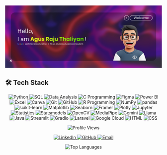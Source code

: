 <!-- <h1 align="left">👋 Hi there, I'm Agus Raju Thaliyan!</h1> -->

<!-- <div align="center">
  <blockquote style="font-size: 1.25em; font-style: italic; color: #555; max-width: 600px; border-left: 4px solid #007bff; padding-left: 16px; margin: 20px auto;">
    "Turning data into insights, one algorithm at a time."
  </blockquote>
  
  <img src="https://img.shields.io/badge/-Turning%20data%20into%20insights%2C%20one%20algorithm%20at%20a%20time.-blue?style=for-the-badge&labelColor=black" alt="Quote Badge">
</div> -->

![](Resources/banner.png)

<!-- <div align="center">
 <table>
  <tr>
    <td align="center" valign="top">
      <img src="https://img.icons8.com/color/48/000000/graduation-cap.png" width="40" height="40" alt="Education"/> <br/>
      <b>M.Sc. Computer Science</b> <br/>
      (Data Analytics)
    </td>
    <td align="center" valign="top">
      <img src="https://img.icons8.com/color/48/000000/internship.png" width="40" height="40" alt="Experience"/> <br/>
      <b>Ex-Business Development Intern</b> <br/>
      <a href="https://www.cppr.in/" target="_blank">@ CPPR</a>
    </td>
    <td align="center" valign="top">
      <img src="https://img.icons8.com/color/48/000000/combo-chart.png" width="40" height="40" alt="Interests"/> <br/>
      <b>Passionate About</b> <br/>
      Data Analysis,<br/>Machine Learning,<br/>& Visualization
    </td>
    <td align="center" valign="top">
      <img src="https://img.icons8.com/color/48/000000/google-logo.png" width="40" height="40" alt="Certification"/> <br/>
      <b>Google Certified Data Analyst</b> <br/>
      <a href="https://www.coursera.org/account/accomplishments/specialization/P27HT7MPS05N" target="_blank">View Certificate</a>
    </td>
  </tr>
 </table>
</div> -->

## 🛠️ **Tech Stack**

<p align="center">
  <img src="https://img.shields.io/badge/Python-3670A0?style=for-the-badge&logo=python&logoColor=white" alt="Python" />
  <img src="https://img.shields.io/badge/SQL-F80000?style=for-the-badge&logo=oracle&logoColor=white" alt="SQL" />
  <img src="https://img.shields.io/badge/Data%20Analysis-4CAF50?style=for-the-badge&logo=tableau&logoColor=white" alt="Data Analysis" />
  <img src="https://img.shields.io/badge/C%20Programming-FFC107?style=for-the-badge&logo=c&logoColor=white" alt="C Programming" />
  <img src="https://img.shields.io/badge/Figma-C5CAE9?style=for-the-badge&logo=figma&logoColor=white" alt="Figma" />
  <img src="https://img.shields.io/badge/Power%20BI-FFEB3B?style=for-the-badge&logo=power-bi&logoColor=white" alt="Power BI" />
  <img src="https://img.shields.io/badge/Excel-007BFF?style=for-the-badge&logo=microsoft-excel&logoColor=white" alt="Excel" />
  <img src="https://img.shields.io/badge/Canva-E91E63?style=for-the-badge&logo=canva&logoColor=white" alt="Canva" />
  <img src="https://img.shields.io/badge/Git-2C3E55?style=for-the-badge&logo=git&logoColor=white" alt="Git" />
  <img src="https://img.shields.io/badge/GitHub-181717?style=for-the-badge&logo=github&logoColor=white" alt="GitHub" />
  <img src="https://img.shields.io/badge/R-276DC3?style=for-the-badge&logo=r&logoColor=white" alt="R Programming" />
  <img src="https://img.shields.io/badge/NumPy-013243?style=for-the-badge&logo=numpy&logoColor=white" alt="NumPy" />
  <img src="https://img.shields.io/badge/pandas-150458?style=for-the-badge&logo=pandas&logoColor=white" alt="pandas" />
  <img src="https://img.shields.io/badge/scikit%20learn-F7931E?style=for-the-badge&logo=scikit-learn&logoColor=white" alt="scikit-learn" />
  <img src="https://img.shields.io/badge/Matplotlib-11557C?style=for-the-badge&logo=matplotlib&logoColor=white" alt="Matplotlib" />
  <img src="https://img.shields.io/badge/Seaborn-008B8B?style=for-the-badge&logo=seaborn&logoColor=white" alt="Seaborn" />
  <img src="https://img.shields.io/badge/Framer-7C3AED?style=for-the-badge&logo=framer&logoColor=white" alt="Framer" />
  <img src="https://img.shields.io/badge/Plotly-3F4F75?style=for-the-badge&logo=plotly&logoColor=white" alt="Plotly" />
  <img src="https://img.shields.io/badge/Jupyter-F37626?style=for-the-badge&logo=jupyter&logoColor=white" alt="Jupyter" />
  <img src="https://img.shields.io/badge/Statistics-00897B?style=for-the-badge&logo=statistics&logoColor=white" alt="Statistics" />
  <img src="https://img.shields.io/badge/Statsmodels-512DA8?style=for-the-badge&logo=statsmodels&logoColor=white" alt="Statsmodels" />
  <img src="https://img.shields.io/badge/OpenCV-5C3EE8?style=for-the-badge&logo=opencv&logoColor=white" alt="OpenCV" />
  <img src="https://img.shields.io/badge/MediaPipe-2196F3?style=for-the-badge&logo=google&logoColor=white" alt="MediaPipe" />
  <img src="https://img.shields.io/badge/Gemini-8D6CFF?style=for-the-badge&logo=google&logoColor=white" alt="Gemini" />
  <img src="https://img.shields.io/badge/Llama-FF6F00?style=for-the-badge&logo=llama&logoColor=white" alt="Llama" />
  <img src="https://img.shields.io/badge/Java-007396?style=for-the-badge&logo=java&logoColor=white" alt="Java" />
  <img src="https://img.shields.io/badge/Streamlit-FF4B4B?style=for-the-badge&logo=streamlit&logoColor=white" alt="Streamlit" />
  <img src="https://img.shields.io/badge/Gradio-FFB000?style=for-the-badge&logo=gradio&logoColor=white" alt="Gradio" />
  <img src="https://img.shields.io/badge/Laravel-FF2D20?style=for-the-badge&logo=laravel&logoColor=white" alt="Laravel" />
  <img src="https://img.shields.io/badge/Google%20Cloud-4285F4?style=for-the-badge&logo=google-cloud&logoColor=white" alt="Google Cloud" />
  <img src="https://img.shields.io/badge/HTML-E34F26?style=for-the-badge&logo=html5&logoColor=white" alt="HTML" />
  <img src="https://img.shields.io/badge/CSS-1572B6?style=for-the-badge&logo=css3&logoColor=white" alt="CSS" />
</p>


<!-- ## 📫 **Let's Connect** -->

<p align="center">
  <img src="https://komarev.com/ghpvc/?username=agusrajuthaliyan&color=27B67C&style=for-the-badge&label=Views" alt="Profile Views" />
</p>


<p align="center">
  <a href="https://www.linkedin.com/in/agusrajuthaliyan/">
    <img src="https://skillicons.dev/icons?i=linkedin&size=48" alt="LinkedIn" />
  </a>
  <a href="https://github.com/agusrajuthaliyan">
    <img src="https://skillicons.dev/icons?i=github&size=48" alt="GitHub" />
  </a>
  <a href="mailto:agusraju43@gmail.com">
    <img src="https://skillicons.dev/icons?i=gmail&size=48" alt="Email" />
  </a>
</p>

<!-- ## 📊 **GitHub Stats** -->
<div align="center">

  ![Top Languages](https://github-readme-stats.vercel.app/api/top-langs/?username=agusrajuthaliyan&layout=compact&theme=chartreuse-dark)

</div>